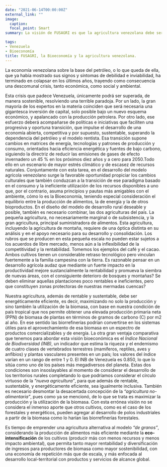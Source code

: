 ```yaml
---
date: "2021-06-14T00:00:00Z"
external_link: ""
image:
  caption:
  focal_point: Smart
summary: La visión de FUSAGRI es que la agricultura venezolana debe ser concebida como un proceso integral, circular, basado en la producción eficiente de biomasa, maximizando no solo la producción y sino también la utilización de esa biomasa.

tags:
- Venezuela
- Bioeconomía
title: FUSAGRI, la Bioeconomía y la agricultura venezolana.
---
```


La economía venezolana sobre la base del petróleo, o lo que queda de ella, que ya había mostrado sus signos y síntomas de debilidad e inviabilidad, ha terminado en colapsar en los últimos años, trayendo como consecuencia una descomunal crisis, tanto económica, como social y ambiental.

Esta crisis que padece Venezuela, únicamente podrá ser superada, de manera sostenible, resolviendo una terrible paradoja. Por un lado, la gran mayoría de los expertos en la materia coinciden que será necesaria una gigantesca inversión de capital, solo posible bajo un nuevo esquema económico, y apalancado con la producción petrolera. Por otro lado, ese esfuerzo deberá acompañarse de políticas e iniciativas que faciliten una progresiva y oportuna transición, que impulse el desarrollo de una economía abierta, competitiva y por supuesto, sustentable, superando la dependencia del petróleo y el modelo rentista. Esa transición supone cambios en matrices de energía, tecnologías y patrones de producción y consumo, orientados hacia eficiencia energética y fuentes de bajo carbono, siguiendo la directriz de reducir las emisiones de gases de efecto invernadero un 45 % en los próximos diez años y a cero para 2050.Todo ello en un escenario de mayor estrés climático y de escasez de recursos naturales. 
Conjuntamente con esta tarea, en el desarrollo del modelo agrícola venezolano  surge la favorable oportunidad propiciar los cambios culturales que también conduzcan a la transición de ese paradigma basado en el consumo y la ineficiente utilización de los recursos disponibles a uno que, por el contrario, asuma principios y pautas más amigables con el ambiente, cómo lo es la Bioeconomía, teniendo especial consideración el equilibrio entre la producción de alimentos, la de energía y la de otros bioproductos.
En el diseño del modelo de desarrollo rural deseable y posible, también es necesario combinar, las dos agriculturas del país. La pequeña agricultura, no necesariamente marginal o de subsistencia, y la gran agricultura, principal suministradora de alimentos. Esta agricultura, incluyendo la agricultura de montaña, requiere de una óptica distinta en su análisis y en el apoyo necesario para su desarrollo y consolidación. Los rubros que se producen en esta pequeña escala no pueden estar sujetos a los acuerdos de libre mercado, menos aún a la inflexibilidad  de la competitividad y la rentabilidad. Tomemos los ejemplos del café y el cacao.  Ambos cultivos tienen un considerable retraso tecnológico pero vinculan fuertemente a la familia campesina con la tierra.
Es razonable pensar en un desarrollo agrícola audaz que mediante un fuerte impacto en la productividad mejore sustancialmente la rentabilidad y promueva la siembra de nuevas áreas, con el consiguiente deterioro de bosques y montañas?
Se deben eliminar aquellas plantaciones poco rentables e ineficientes, pero que constituyen zonas protectoras de nuestras mermadas cuencas? 

Nuestra agricultura, además de rentable y sustentable, debe ser energéticamente eficiente, es decir, maximizando no solo la producción y sino también la utilización de la biomasa, con base en nuestra condición de país tropical que nos permite obtener una elevada producción primaria neta (PPN)  de biomasa de plantas en términos de gramos de carbono (C) por m2 al año. En ese sentido las biorrefinerías podrían convertirse en los sistemas útiles para el aprovechamiento de esa biomasa en un espectro de productos comercializables y de energía.
La otra gran ventaja comparativa que tenemos para abordar esta visión bioeconómica es el *Índice Nacional de Biodiversidad (INB)*, un indicador que estima la riqueza y el endemismo de cuatro clases de vertebrados terrestres (mamíferos, reptiles, aves y anfibios) y plantas vasculares presentes en un país; los valores del índice varían en un rango de entre 1 y 0. El INB de Venezuela es 0.850, lo que lo sitúa como uno de los países más megadiversos del planeta.
Estas dos condiciones son insoslayables al momento de considerar el desarrollo de los territorios rurales completando lo que podríamos considerar el círculo virtuoso de la *“nueva agricultura”*, para que además de rentable, sustentable, y energéticamente eficiente, sea igualmente inclusiva.
También es necesario desmontar la desacertada concepción de la *“agricultura no-alimentaria”*, pues como ya se mencionó, de lo que se trata es maximizar la producción y la utilización de la biomasa. Con esta errónea visión no se considera el inmenso aporte que otros cultivos, como es el caso de los forestales y energéticos, pueden agregar al desarrollo de polos industriales a partir de la biomasa como lo harían las biorrefinerías forestales. 

Es tiempo de emprender una agricultura alternativa al modelo *“de granos”*,  considerando la producción de alimentos más eficiente mediante la **eco-intensificación** de los cultivos (producir más con menos recursos y menos impacto ambiental), que permita tanto mayor rentabilidad y diversificación de ingresos para productores de biomasa como mayor sostenibilidad, con una economía de repetición más que de escala, y más enfocada al desarrollo local-territorial con productos y servicios de alcance global.

